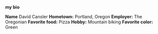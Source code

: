 **my bio**

**Name** David Cansler
**Hometown:** Portland, Oregon
**Employer:** The Oregonian
**Favorite food:** Pizza
**Hobby:** Mountain biking
**Favorite color:** Green
